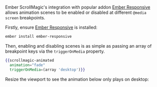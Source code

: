 Ember ScrollMagic's integration with popular addon [Ember Responsive](https://github.com/freshbooks/ember-responsive) allows animation scenes to be enabled or disabled at different `@media screen` breakpoints.

Firstly, ensure [Ember Responsive](https://github.com/freshbooks/ember-responsive) is installed:

```bash
ember install ember-responsive
```

Then, enabling and disabling scenes is as simple as passing an array of breakpoint keys via the `triggerOnMedia` property.

```handlebars
{{scrollmagic-animated
  animation="fade"
  triggerOnMedia=(array 'desktop')}}
```

Resize the viewport to see the animation below only plays on desktop:
